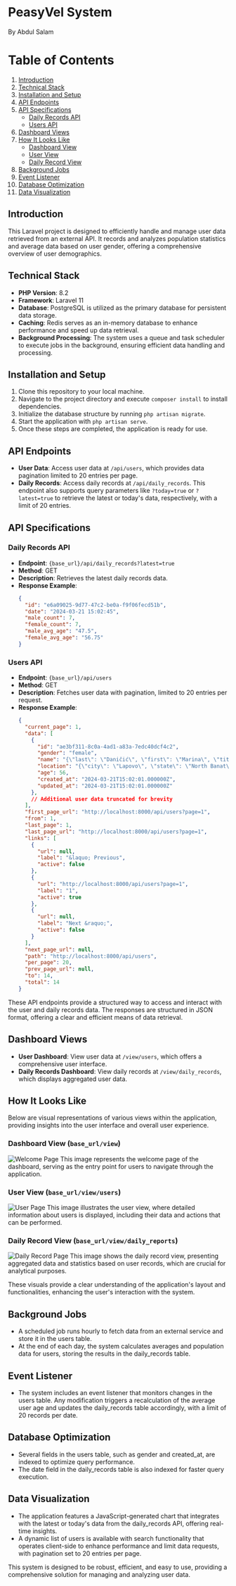 # PeasyVel System
By Abdul Salam

# Table of Contents
1. [Introduction](#introduction)
2. [Technical Stack](#technical-stack)
3. [Installation and Setup](#installation-and-setup)
4. [API Endpoints](#api-endpoints)
5. [API Specifications](#api-specifications)
   - [Daily Records API](#daily-records-api)
   - [Users API](#users-api)
6. [Dashboard Views](#dashboard-views)
7. [How It Looks Like](#how-it-looks-like)
   - [Dashboard View](#dashboard-view-base_urlview)
   - [User View](#user-view-base_urlviewusers)
   - [Daily Record View](#daily-record-view-base_urlviewdaily_reports)
8. [Background Jobs](#background-jobs)
9. [Event Listener](#event-listener)
10. [Database Optimization](#database-optimization)
11. [Data Visualization](#data-visualization)
## Introduction
This Laravel project is designed to efficiently handle and manage user data retrieved from an external API. It records and analyzes population statistics and average data based on user gender, offering a comprehensive overview of user demographics.

## Technical Stack
- **PHP Version**: 8.2
- **Framework**: Laravel 11
- **Database**: PostgreSQL is utilized as the primary database for persistent data storage.
- **Caching**: Redis serves as an in-memory database to enhance performance and speed up data retrieval.
- **Background Processing**: The system uses a queue and task scheduler to execute jobs in the background, ensuring efficient data handling and processing.

## Installation and Setup
1. Clone this repository to your local machine.
2. Navigate to the project directory and execute `composer install` to install dependencies.
3. Initialize the database structure by running `php artisan migrate`.
4. Start the application with `php artisan serve`.
5. Once these steps are completed, the application is ready for use.

## API Endpoints
- **User Data**: Access user data at `/api/users`, which provides data pagination limited to 20 entries per page.
- **Daily Records**: Access daily records at `/api/daily_records`. This endpoint also supports query parameters like `?today=true` or `?latest=true` to retrieve the latest or today's data, respectively, with a limit of 20 entries.

## API Specifications

### Daily Records API
- **Endpoint**: `{base_url}/api/daily_records?latest=true`
- **Method**: GET
- **Description**: Retrieves the latest daily records data.
- **Response Example**:
  ```json
  {
    "id": "e6a09025-9d77-47c2-be0a-f9f06fecd51b",
    "date": "2024-03-21 15:02:45",
    "male_count": 7,
    "female_count": 7,
    "male_avg_age": "47.5",
    "female_avg_age": "56.75"
  }
  ```

### Users API
- **Endpoint**: `{base_url}/api/users`
- **Method**: GET
- **Description**: Fetches user data with pagination, limited to 20 entries per request.
- **Response Example**:
  ```json
  {
    "current_page": 1,
    "data": [
      {
        "id": "ae3bf311-8c0a-4ad1-a83a-7edc40dcf4c2",
        "gender": "female",
        "name": "{\"last\": \"Daničić\", \"first\": \"Marina\", \"title\": \"Mrs\"}",
        "location": "{\"city\": \"Lapovo\", \"state\": \"North Banat\", \"street\": {\"name\": \"Zlatanovićev Sokak\", \"number\": 3078}, \"country\": \"Serbia\", \"postcode\": 28419, \"timezone\": {\"offset\": \"-6:00\", \"description\": \"Central Time (US & Canada), Mexico City\"}, \"coordinates\": {\"latitude\": \"25.2061\", \"longitude\": \"-135.8494\"}}",
        "age": 56,
        "created_at": "2024-03-21T15:02:01.000000Z",
        "updated_at": "2024-03-21T15:02:01.000000Z"
      },
      // Additional user data truncated for brevity
    ],
    "first_page_url": "http://localhost:8000/api/users?page=1",
    "from": 1,
    "last_page": 1,
    "last_page_url": "http://localhost:8000/api/users?page=1",
    "links": [
      {
        "url": null,
        "label": "&laquo; Previous",
        "active": false
      },
      {
        "url": "http://localhost:8000/api/users?page=1",
        "label": "1",
        "active": true
      },
      {
        "url": null,
        "label": "Next &raquo;",
        "active": false
      }
    ],
    "next_page_url": null,
    "path": "http://localhost:8000/api/users",
    "per_page": 20,
    "prev_page_url": null,
    "to": 14,
    "total": 14
  }
  ```

These API endpoints provide a structured way to access and interact with the user and daily records data. The responses are structured in JSON format, offering a clear and efficient means of data retrieval.

## Dashboard Views
- **User Dashboard**: View user data at `/view/users`, which offers a comprehensive user interface.
- **Daily Records Dashboard**: View daily records at `/view/daily_records`, which displays aggregated user data.

## How It Looks Like
Below are visual representations of various views within the application, providing insights into the user interface and overall user experience.

### Dashboard View (`base_url/view`)
![Welcome Page](public/docs/welcome.png) 
This image represents the welcome page of the dashboard, serving as the entry point for users to navigate through the application.

### User View (`base_url/view/users`)
![User Page](public/docs/user.png) 
This image illustrates the user view, where detailed information about users is displayed, including their data and actions that can be performed.

### Daily Record View (`base_url/view/daily_reports`)
![Daily Record Page](public/docs/daily_record.png) 
This image shows the daily record view, presenting aggregated data and statistics based on user records, which are crucial for analytical purposes.

These visuals provide a clear understanding of the application's layout and functionalities, enhancing the user's interaction with the system.

## Background Jobs
- A scheduled job runs hourly to fetch data from an external service and store it in the users table.
- At the end of each day, the system calculates averages and population data for users, storing the results in the daily_records table.

## Event Listener
- The system includes an event listener that monitors changes in the users table. Any modification triggers a recalculation of the average user age and updates the daily_records table accordingly, with a limit of 20 records per date.

## Database Optimization
- Several fields in the users table, such as gender and created_at, are indexed to optimize query performance.
- The date field in the daily_records table is also indexed for faster query execution.

## Data Visualization
- The application features a JavaScript-generated chart that integrates with the latest or today's data from the daily_records API, offering real-time insights.
- A dynamic list of users is available with search functionality that operates client-side to enhance performance and limit data requests, with pagination set to 20 entries per page.

This system is designed to be robust, efficient, and easy to use, providing a comprehensive solution for managing and analyzing user data.